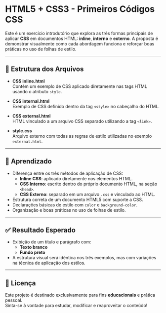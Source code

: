# HTML5 + CSS3 - Primeiros Códigos CSS

Este é um exercício introdutório que explora as três formas principais de aplicar **CSS** em documentos HTML: **inline**, **interno** e **externo**. A proposta é demonstrar visualmente como cada abordagem funciona e reforçar boas práticas no uso de folhas de estilo.

---

## 📁 Estrutura dos Arquivos

- **CSS inline.html**  
  Contém um exemplo de CSS aplicado diretamente nas tags HTML usando o atributo `style`.

- **CSS internal.html**  
  Exemplo de CSS definido dentro da tag `<style>` no cabeçalho do HTML.

- **CSS external.html**  
  HTML vinculado a um arquivo CSS separado utilizando a tag `<link>`.

- **style.css**  
  Arquivo externo com todas as regras de estilo utilizadas no exemplo `external.html`.

---

## 🧪 Aprendizado

- Diferença entre os três métodos de aplicação de CSS:
  - **Inline CSS**: aplicado diretamente nos elementos HTML.
  - **CSS Interno**: escrito dentro do próprio documento HTML, na seção `<head>`.
  - **CSS Externo**: separado em um arquivo `.css` e vinculado ao HTML.
- Estrutura correta de um documento HTML5 com suporte a CSS.
- Declarações básicas de estilo com `color` e `background-color`.
- Organização e boas práticas no uso de folhas de estilo.

---

## ✅ Resultado Esperado

- Exibição de um título e parágrafo com:
  - **Texto branco**
  - **Fundo preto**
- A estrutura visual será idêntica nos três exemplos, mas com variações na técnica de aplicação dos estilos.

---

## 📝 Licença

Este projeto é destinado exclusivamente para fins **educacionais** e prática pessoal.  
Sinta-se à vontade para estudar, modificar e reaproveitar o conteúdo!